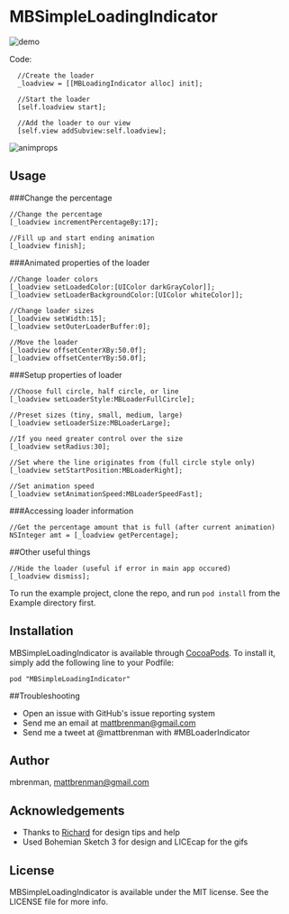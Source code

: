 # MBSimpleLoadingIndicator

![demo](http://i.imgur.com/iNn66PI.gif)

Code:
``` objc
  //Create the loader
  _loadview = [[MBLoadingIndicator alloc] init];
    
  //Start the loader
  [self.loadview start];
    
  //Add the loader to our view
  [self.view addSubview:self.loadview];
```

![animprops](http://i.imgur.com/LVvInDR.png)

## Usage

###Change the percentage
``` objc
//Change the percentage
[_loadview incrementPercentageBy:17];

//Fill up and start ending animation
[_loadview finish];
```

###Animated properties of the loader
``` objc
//Change loader colors
[_loadview setLoadedColor:[UIColor darkGrayColor]];
[_loadview setLoaderBackgroundColor:[UIColor whiteColor]];

//Change loader sizes
[_loadview setWidth:15];
[_loadview setOuterLoaderBuffer:0];

//Move the loader
[_loadview offsetCenterXBy:50.0f];
[_loadview offsetCenterYBy:50.0f];
```

###Setup properties of loader
``` objc
//Choose full circle, half circle, or line
[_loadview setLoaderStyle:MBLoaderFullCircle];

//Preset sizes (tiny, small, medium, large)
[_loadview setLoaderSize:MBLoaderLarge];

//If you need greater control over the size
[_loadview setRadius:30];

//Set where the line originates from (full circle style only)
[_loadview setStartPosition:MBLoaderRight];

//Set animation speed
[_loadview setAnimationSpeed:MBLoaderSpeedFast];
```

###Accessing loader information
``` objc
//Get the percentage amount that is full (after current animation)
NSInteger amt = [_loadview getPercentage];
```

##Other useful things
``` objc
//Hide the loader (useful if error in main app occured)
[_loadview dismiss];
```

To run the example project, clone the repo, and run `pod install` from the Example directory first.

## Installation

MBSimpleLoadingIndicator is available through [CocoaPods](http://cocoapods.org). To install
it, simply add the following line to your Podfile:

    pod "MBSimpleLoadingIndicator"

##Troubleshooting
* Open an issue with GitHub's issue reporting system
* Send me an email at mattbrenman@gmail.com
* Send me a tweet at @mattbrenman with #MBLoaderIndicator

## Author

mbrenman, mattbrenman@gmail.com

## Acknowledgements
* Thanks to [Richard](https://github.com/cwRichardKim/) for design tips and help
* Used Bohemian Sketch 3 for design and LICEcap for the gifs

## License

MBSimpleLoadingIndicator is available under the MIT license. See the LICENSE file for more info.

